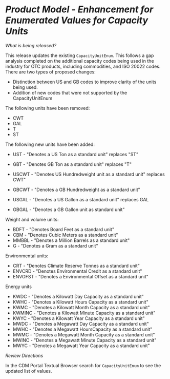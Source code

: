 # *Product Model - Enhancement for Enumerated Values for Capacity Units*

_What is being released?_

This release updates the existing `CapacityUnitEnum`. This follows a gap analysis completed on the additional capacity codes being used in the industry for OTC products, including commodities, and ISO 20022 codes. There are two types of proposed changes:

- Distinction between US and GB codes to improve clarity of the units being used.
- Addition of new codes that were not supported by the CapacityUnitEnum

The following units have been removed:

- CWT
- GAL
- T
- ST

The following new units have been added:

- UST - "Denotes a US Ton as a standard unit" replaces "ST"
- GBT - "Denotes GB Ton as a standard unit" replaces "T"

- USCWT -  "Denotes US Hundredweight unit as a standard unit" replaces CWT"
- GBCWT - "Denotes a GB Hundredweight as a standard unit"

- USGAL - "Denotes a US Gallon as a standard unit" replaces GAL
- GBGAL -  "Denotes a GB Gallon unit as standard unit"

Weight and volume units:

- BDFT - "Denotes Board Feet as a standard unit"
- CBM - "Denotes Cubic Meters as a standard unit"
- MMBBL - "Denotes a Million Barrels as a standard unit"
- G - "Denotes a Gram as a standard unit"

Environmental units:

- CRT - "Denotes Climate Reserve Tonnes as a standard unit"
- ENVCRD - "Denotes Environmental Credit as a standard unit"
- ENVOFST - "Denotes a Environmental Offset as a standard unit"

Energy units

- KWDC -  "Denotes a Kilowatt Day Capacity as a standard unit"
- KWHC - "Denotes a Kilowatt Hours Capacity as a standard unit"
- KWMC - "Denotes a Kilowatt Month Capacity as a standard unit"
- KWMINC - "Denotes a Kilowatt Minute Capacity as a standard unit"
- KWYC - "Denotes a Kilowatt Year Capacity as a standard unit"
- MWDC - "Denotes a Megawatt Day Capacity as a standard unit"
- MWHC - "Denotes a Megawatt HoursCapacity as a standard unit"
- MWMC - "Denotes a Megawatt Month Capacity as a standard unit"
- MWINC - "Denotes a Megawatt Minute Capacity as a standard unit"
- MWYC - "Denotes a Megawatt Year Capacity as a standard unit"

_Review Directions_

In the CDM Portal Textual Browser search for `CapacityUnitEnum` to see the updated list of values.
